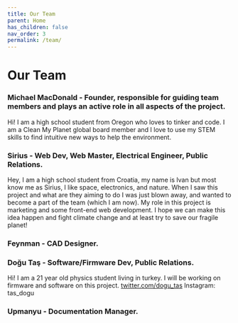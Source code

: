 ```yaml
---
title: Our Team
parent: Home
has_children: false
nav_order: 3
permalink: /team/
---
```


# Our Team

### Michael MacDonald - Founder, responsible for guiding team members and plays an active role in all aspects of the project.
Hi! I am a high school student from Oregon who loves to tinker and code. I am a Clean My Planet global board member and I love to use my STEM skills to find intuitive new ways to help the environment.

### Sirius - Web Dev, Web Master, Electrical Engineer, Public Relations.
Hey, I am a high school student from Croatia, my name is Ivan but most know me as Sirius, I like space, electronics, and nature. When I saw this project and what are they aiming to do I was just blown away, and wanted to become a part of the team (which I am now). My role in this project is marketing and some front-end web development. I hope we can make this idea happen and fight climate change and at least try to save our fragile planet!

### Feynman - CAD Designer.

### Doğu Taş - Software/Firmware Dev, Public Relations.
Hi! I am a 21 year old physics student living in turkey. I will be working on firmware and software on this project.
[twitter.com/dogu_tas](https://twitter.com/dogu_tas)
Instagram: tas_dogu

### Upmanyu - Documentation Manager.
